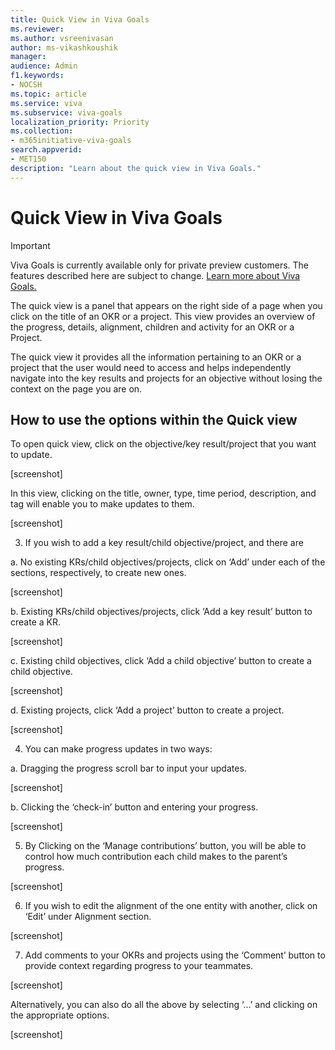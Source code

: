 ```yaml
---
title: Quick View in Viva Goals
ms.reviewer: 
ms.author: vsreenivasan
author: ms-vikashkoushik
manager: 
audience: Admin
f1.keywords:
- NOCSH
ms.topic: article
ms.service: viva
ms.subservice: viva-goals
localization_priority: Priority
ms.collection:  
- m365initiative-viva-goals  
search.appverid:
- MET150
description: "Learn about the quick view in Viva Goals."
---
```


# Quick View in Viva Goals

> [!IMPORTANT] 
> Viva Goals is currently available only for private preview customers. The features described here are subject to change. [Learn more about Viva Goals.](https://go.microsoft.com/fwlink/?linkid=2189933)

The quick view is a panel that appears on the right side of a page when you click on the title of an OKR or a project. This view provides an overview of the progress, details, alignment, children and activity for an OKR or a Project.

The quick view it provides all the information pertaining to an OKR or a project that the user would need to access and helps independently navigate into the key results and projects for an objective without losing the context on the page you are on.  

## How to use the options within the Quick view  

To open quick view, click on the objective/key result/project that you want to update. 

[screenshot]  

In this view, clicking on the title, owner, type, time period, description, and tag will enable you to make updates to them.  

[screenshot] 

3. If you wish to add a key result/child objective/project, and there are 

a. No existing KRs/child objectives/projects, click on ‘Add’ under each of the sections, respectively, to create new ones.  

[screenshot] 

b. Existing KRs/child objectives/projects, click ‘Add a key result’ button to create a KR. 

[screenshot] 

c. Existing child objectives, click ‘Add a child objective’ button to create a child objective. 

[screenshot] 

d. Existing projects, click ‘Add a project’ button to create a project. 

[screenshot] 

4. You can make progress updates in two ways: 

a. Dragging the progress scroll bar to input your updates. 

[screenshot] 

b. Clicking the ‘check-in’ button and entering your progress. 

[screenshot] 

5. By Clicking on the ‘Manage contributions’ button, you will be able to control how much contribution each child makes to the parent’s progress. 

[screenshot] 

6. If you wish to edit the alignment of the one entity with another, click on ‘Edit’ under Alignment section. 

[screenshot] 

7. Add comments to your OKRs and projects using the ‘Comment’ button to provide context regarding progress to your teammates. 

[screenshot] 

Alternatively, you can also do all the above by selecting ‘...’ and clicking on the appropriate options. 

[screenshot] 
